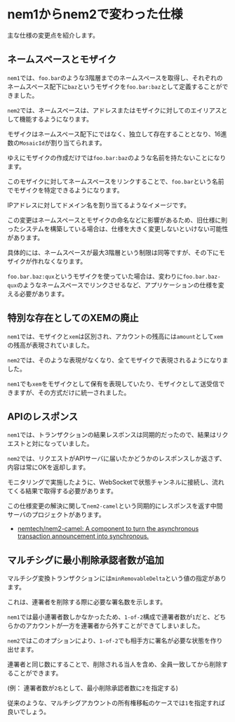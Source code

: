 # nem1からnem2で変わった仕様

主な仕様の変更点を紹介します。


## ネームスペースとモザイク

`nem1`では、`foo.bar`のような3階層までのネームスペースを取得し、それぞれのネームスペース配下に`baz`というモザイクを`foo.bar:baz`として定義することができました。

`nem2`では、ネームスペースは、アドレスまたはモザイクに対してのエイリアスとして機能するようになります。

モザイクはネームスペース配下にではなく、独立して存在することとなり、16進数の`MosaicId`が割り当てられます。

ゆえにモザイクの作成だけでは`foo.bar:baz`のような名前を持たないことになります。

このモザイクに対してネームスペースをリンクすることで、`foo.bar`という名前でモザイクを特定できるようになります。

IPアドレスに対してドメイン名を割り当てるようなイメージです。

この変更はネームスペースとモザイクの命名などに影響があるため、旧仕様に則ったシステムを構築している場合は、仕様を大きく変更しないといけない可能性があります。

具体的には、ネームスペースが最大3階層という制限は同等ですが、その下にモザイクが作れなくなります。

`foo.bar.baz:qux`というモザイクを使っていた場合は、変わりに`foo.bar.baz-qux`のようなネームスペースでリンクさせるなど、アプリケーションの仕様を変える必要があります。


## 特別な存在としてのXEMの廃止

`nem1`では、モザイクと`xem`は区別され、アカウントの残高には`amount`として`xem`の残高が表現されていました。

`nem2`では、そのような表現がなくなり、全てモザイクで表現されるようになりました。

`nem1`でも`xem`をモザイクとして保有を表現していたり、モザイクとして送受信できますが、その方式だけに統一されました。


## APIのレスポンス

`nem1`では、トランザクションの結果レスポンスは同期的だったので、結果はリクエストと対になっていました。

`nem2`では、リクエストがAPIサーバに届いたかどうかのレスポンスしか返さず、内容は常にOKを返却します。

モニタリングで実施したように、WebSocketで状態チャンネルに接続し、流れてくる結果で取得する必要があります。

この仕様変更の解決に関して`nem2-camel`という同期的にレスポンスを返す中間サーバのプロジェクトがあります。

- [nemtech/nem2\-camel: A component to turn the asynchronous transaction announcement into synchronous\.](https://github.com/nemtech/nem2-camel)


## マルチシグに最小削除承認者数が追加

マルチシグ変換トランザクションには`minRemovableDelta`という値の指定があります。

これは、連署者を削除する際に必要な署名数を示します。

`nem1`では最小連署者数しかなかったため、`1-of-2`構成で連署者数が`1`だと、どちらかのアカウントが一方を連署者から外すことができてしまいました。

`nem2`ではこのオプションにより、`1-of-2`でも相手方に署名が必要な状態を作り出せます。

連署者と同じ数にすることで、削除される当人を含め、全員一致してから削除することができます。

(例： 連署者数が`2名`として、最小削除承認者数に`2`を指定する)

従来のような、マルチシグアカウントの所有権移転のケースでは`1`を指定すれば良いでしょう。
